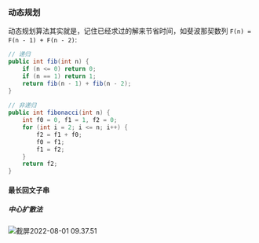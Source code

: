 
### 动态规划

动态规划算法其实就是，记住已经求过的解来节省时间，如斐波那契数列 `F(n) = F(n - 1) + F(n - 2)`:
```java
// 递归
public int fib(int n) {
    if (n <= 0) return 0;
    if (n == 1) return 1;
    return fib(n - 1) + fib(n - 2);
}
        
// 非递归
public int fibonacci(int n) {
    int f0 = 0, f1 = 1, f2 = 0;
    for (int i = 2; i <= n; i++) {
        f2 = f1 + f0;
        f0 = f1;
        f1 = f2;
    }
    return f2;
}
```









#### 最长回文子串

##### 中心扩散法

![截屏2022-08-01 09.37.51](https://s2.loli.net/2022/08/01/qZ8XuhMAoNfxSLl.png)






